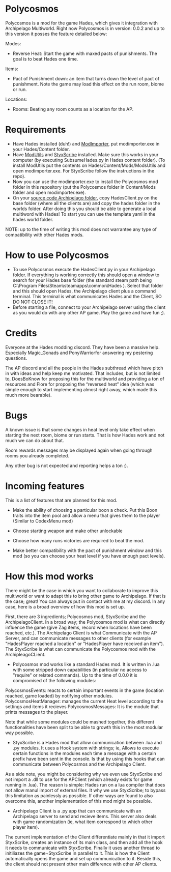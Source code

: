 # Polycosmos
Polycosmos is a mod for the game Hades, which gives it integration with Archipelago Multiworld. Right now Polycosmos is in version: 
0.0.2 and up to this version it posses the feature detailed below:

Modes:
- Reverse Heat: Start the game with maxed pacts of punishments. The goal is to beat Hades one time.
  
Items:
- Pact of Punishment down: an item that turns down the level of pact of punishment. Note the game may load this effect
on the run room, biome or run.

Locations:
- Rooms: Beating any room counts as a location for the AP.

# Requirements
- Have Hades installed (duh!) and [ModImporter](https://github.com/SGG-Modding/ModImporter/releases/tag/1.5.2), put modimporter.exe in your Hades/Content folder.
- Have [ModUtils](https://github.com/SGG-Modding/ModUtil) and [StyxScribe](https://github.com/SGG-Modding/StyxScribe) installed. Make sure this works in your computer (by executing SubsumeHades.py in Hades content folder). (To install ModUtils put the contents on Hades/Content/Mods/ModsUtils and open modimporter.exe. For StyxScribe follow the instructions in the repo). 
- Now you can use the modimporter.exe to install the Polycosmos mod folder in this repository (put the Polycosmos folder in Content/Mods folder and open modimporter.exe).
- On your [source code Archipelago folder](https://github.com/ArchipelagoMW/Archipelago), copy HadesClient.py on the base folder (where all the clients are) and copy the hades folder in the worlds folder. After doing this you should be able to generate a local multiword with Hades! To start you can use the template yaml in the hades world folder.

NOTE: up to the time of writing this mod does not warrantee any type of compatibility with other Hades mods.

# How to use Polycosmos

- To use Polycosmos execute the HadesClient.py in your Archipelago folder. If everything is working correctly this should open a window to search for your Hades base folder (the standard steam path being C:\Program Files\Steam\steamapps\common\Hades ). Select that folder and this should open Hades, the Archipelago client plus a command terminal. This terminal is what communicates Hades and the Client, SO DO NOT CLOSE IT!
- Before starting a file, connect to your Archipelago server using the client as you would do with any other AP game. Play the game and have fun ;).

# Credits

Everyone at the Hades modding discord. They have been a massive help. Especially Magic_Gonads and PonyWarriorfor answering my pestering questions.

The AP discord and all the people in the Hades subthread which have pitch in with ideas and help keep me motivated. That includes, but is not limited to, DoesBoKnow for proposing this for the multiworld and providing a ton of resources and Flore for proposing the “reversed heat” idea (which was simple enough to start implementing almost right away, which made this much more bearable).

# Bugs 

A known issue is that some changes in heat level only take effect when starting the next room, biome or run starts. That is how Hades work and not much we can do about that.

Room rewards messages may be displayed again when going through rooms you already completed. 

Any other bug is not expected and reporting helps a ton :).

# Incoming features

This is a list of features that are planned for this mod.

- Make the ability of choosing a particular boon a check. Put this Boon traits into the item pool and allow a menu that gives them to the player (Similar to CodexMenu mod)

- Choose starting weapon and make other unlockable

- Choose how many runs victories are required to beat the mod.

- Make better compatibility with the pact of punishment window and this mod (so you can choose your heat level if you have enough pact levels).

# How this mod works

There might be the case in which you want to collaborate to improve this multiworld or want to adapt this to bring other game to Archipelago.
If that is the case; great! You can always put in contact with me at my discord. In any case, here is a broad overview of how this mod is set up.

First, there are 3 ingredients; Polycosmos mod, StyxScribe and the ArchipelagoClient. In a broad way; the Polycosmos
mod is what can directly influence the game (give Zag items, record when locations have been reached, etc.). The Archipelago Client
is what Communicate with the AP Server, and can communicate messages to other clients (for example "HadesPlayer reached a location" or "HadesPlayer have received an item").
The StyxScribe is what can communicate the Polycosmos mod with the ArchipleagoCLient.

- Polycosmos mod works like a standard Hades mod. It is written in .lua with some stripped down capabilities (in particular no access to
"require" or related commands). Up to the time of 0.0.0 it is compromised of the following modules:

PolycosmosEvents: reacts to certain important events in the game (location reached, game loaded) by notifying other modules.
PolycosmosHeatManager: manages the current Heat level according to the settings and items it recieves
PolycosmosMessages: It is the module that prints messages to the player.

Note that while some modules could be mashed together, this different functionalities have been split to be able to growth this in the most modular way possible.

- StyxScribe is a Hades mod that allow communication between .lua and .py modules. It uses a Hook system with strings;
ie, Allows to execute certain functions in the modules each time a message with a certain prefix have been sent in the console.
Is that by using this hooks that can communicate between Polycosmos and the Archipelago Client.

As a side note, you might be considering why we even use StyxScribe and not import a .dll to use for the APClient (which already
exists for game running in .lua). The reason is simple: Hades run on a lua compiler that does not allow manul import of external files.
It why we use StyxScribe; to bypass this limitation as painlessly as possible. If other ways are found to also
overcome this, another implementation of this mod might be possible.

- Archipelago Client is a .py app that can communicate with an Archipelago server to send and recieve items. This server also
deals with game randomization (ie, what item correspond to which other player item).

The current implementation of the Client differentiate mainly in that it import StyxScribe, creates an instance of its main class,
and then add all the hook it needs to communicate with StyxScribe. Finally it uses another thread to initiliazes the game+StyxScribe in parallel to it. This is how the Client automatically opens the game and set up communication to it. Beside this, the client should not present other main difference with other AP clients.
